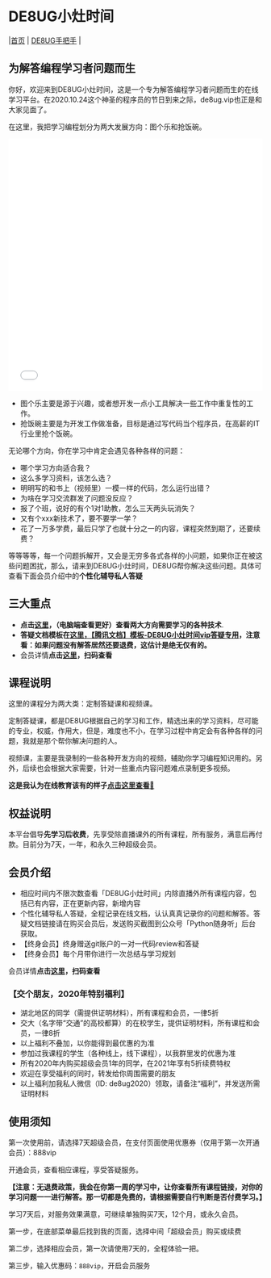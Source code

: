 # DE8UG小灶时间



|[首页](https://de8ug.vip/) | [DE8UG手把手](https://de8ug.vip/sbs/) |


## 为解答编程学习者问题而生

你好，欢迎来到DE8UG小灶时间，这是一个专为解答编程学习者问题而生的在线学习平台。在2020.10.24这个神圣的程序员的节日到来之际，de8ug.vip也正是和大家见面了。

在这里，我把学习编程划分为两大发展方向：图个乐和抢饭碗。


<iframe src="//player.bilibili.com/player.html?aid=415066545&bvid=BV1sV411y73P&cid=249072529&page=1" scrolling="no" border="0" frameborder="no" framespacing="0" allowfullscreen="true" width="100%" height="500rpx"> </iframe>

- 图个乐主要是源于兴趣，或者想开发一点小工具解决一些工作中重复性的工作。  
- 抢饭碗主要是为开发工作做准备，目标是通过写代码当个程序员，在高薪的IT行业里抢个饭碗。

无论哪个方向，你在学习中肯定会遇见各种各样的问题：

- 哪个学习方向适合我？
- 这么多学习资料，该怎么选？
- 明明写的和书上（视频里）一模一样的代码，怎么运行出错？
- 为啥在学习交流群发了问题没反应？
- 报了个班，说好的有个1对1助教，怎么三天两头玩消失？
- 又有个xxx新技术了，要不要学一学？
- 花了一万多学费，最后只学了也就十分之一的内容，课程突然到期了，还要续费？


等等等等，每一个问题拆解开，又会是无穷多各式各样的小问题，如果你正在被这些问题困扰，那么，请来到DE8UG小灶时间，DE8UG帮你解决这些问题。具体可查看下面会员介绍中的**个性化辅导私人答疑**

## 三大重点

- **点击[这里](https://de8ug.gitee.io/de8ug.vip/xiaozao.html)，（电脑端查看更好）查看两大方向需要学习的各种技术**.
- **答疑文档模板在[这里，【腾讯文档】模板-DE8UG小灶时间vip答疑专用](https://docs.qq.com/doc/DT3hzWnpYWHVpaUpn)，注意看：如果问题没有解答居然还要退费，这估计是绝无仅有的。**
- 会员详情**点击[这里](https://appLmzD9vZC4926.h5.xiaoeknow.com/v1/usercenter/super_vip/index/s_5f922cd85ab43_iIrVm2fG51?type=15)，扫码查看**


## 课程说明

这里的课程分为两大类：定制答疑课和视频课。

定制答疑课，都是DE8UG根据自己的学习和工作，精选出来的学习资料，尽可能的专业，权威，作用大，但是，难度也不小，在学习过程中肯定会有各种各样的问题，我就是那个帮你解决问题的人。

视频课，主要是我录制的一些各种开发方向的视频，辅助你学习编程知识用的。另外，后续也会根据大家需要，针对一些重点内容问题难点录制更多视频。

**这是我认为在线教育该有的样子[点击这里查看🤚](https://mp.weixin.qq.com/s/Qt2d-dUPJ5UGFwPR9a7XrQ)**

## 权益说明
本平台倡导**先学习后收费**，先享受除直播课外的所有课程，所有服务，满意后再付款。目前分为7天，一年，和永久三种超级会员。

## 会员介绍

- 相应时间内不限次数查看「DE8UG小灶时间」内除直播外所有课程内容，包括已有内容，正在更新内容，新增内容
- 个性化辅导私人答疑，全程记录在线文档，认认真真记录你的问题和解答。答疑文档链接请在购买会员后，发送购买截图到公众号「Python随身听」后台获取。
- 【终身会员】终身赠送git账户的一对一代码review和答疑
- 【终身会员】每个月带你进行一次总结与学习规划

会员详情**点击[这里](https://appLmzD9vZC4926.h5.xiaoeknow.com/v1/usercenter/super_vip/index/s_5f922cd85ab43_iIrVm2fG51?type=15)，扫码查看**


### 【交个朋友，2020年特别福利】  

- 湖北地区的同学（需提供证明材料），所有课程和会员，一律5折
- 交大（名字带“交通”的高校都算）的在校学生，提供证明材料，所有课程和会员，一律8折
- 以上福利不叠加，以你能得到最优惠的为准
- 参加过我课程的学生（各种线上，线下课程），以我群里发的优惠为准
- 所有2020年内购买超级会员1年的同学，在2021年享有5折续费特权
- 欢迎在享受福利的同时，转发给你周围需要的朋友
- 以上福利加我私人微信（ID: de8ug2020）领取，请备注“福利”，并发送所需证明材料


## 使用须知

第一次使用前，请选择7天超级会员，在支付页面使用优惠券（仅用于第一次开通会员）：888vip

开通会员，查看相应课程，享受答疑服务。

**【注意：无退费政策，我会在你第一周的学习中，让你查看所有课程链接，对你的学习问题一一进行解答。那一切都是免费的，请根据需要自行判断是否付费学习。】**

学习7天后，对服务效果满意，可继续单独购买7天，12个月，或永久会员。

第一步，在底部菜单最后找到我的页面，选择中间「超级会员」购买或续费

第二步，选择相应会员，第一次请使用7天的，全程体验一把。

第三步，输入优惠码：`888vip`，开启会员服务